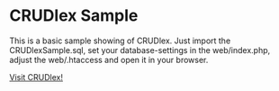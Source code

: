 CRUDlex Sample
==============

This is a basic sample showing of CRUDlex. Just import the CRUDlexSample.sql,
set your database-settings in the web/index.php, adjust the web/.htaccess and
open it in your browser.

[Visit CRUDlex!](https://github.com/philiplb/CRUDlex)
